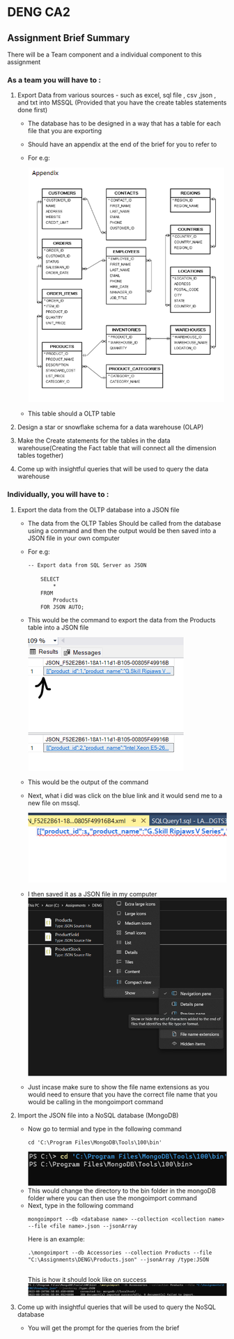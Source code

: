 # DENG CA2 

## Assignment Brief Summary

There will be a Team component and a individual component to this assignment
### As a team you will have to : 


1. Export Data from various sources - such as excel, sql file , csv ,json , and txt into MSSQL (Provided that you have the create tables statements done first)
    - The database has to be designed in a way that has a table for each file that you are exporting
    - Should have an appendix at the end of the brief for you to refer to 
    - For e.g:
    
        ![Alt text](image.png)
    - This table should a OLTP table
2. Design a star or snowflake schema for a data warehouse (OLAP)


3. Make the Create statements for the tables in the data warehouse(Creating the Fact table that will connect all the dimension tables together)


4. Come up with insightful queries that will be used to query the data warehouse

### Individually, you will have to :

1. Export the data from the OLTP database into a JSON file
    - The data from the OLTP Tables Should be called from the database using a command and then the output would be then saved into a JSON file in your own computer
    - For e.g:
        ```
        -- Export data from SQL Server as JSON

            SELECT 
                * 
            FROM 
                Products 
            FOR JSON AUTO;

        ```
    - This would be the command to export the data from the Products table into a JSON file
    
        ![Alt text](image-1.png)

    - This would be the output of the command


    - Next, what i did was click on the blue link and it would send me to a new file on mssql.


        ![Alt text](image-2.png)

    - I then saved it as a JSON file in my computer
        ![Alt text](image-3.png)
    - Just incase make sure to show the file name extensions as you would need to ensure that you have the correct file name that you would be calling in the mongoimport command
    



2. Import the JSON file into a NoSQL database (MongoDB)
    - Now go to termial and type in the following command
        ```
        cd 'C:\Program Files\MongoDB\Tools\100\bin'
        ```
        ![Alt text](image-4.png)
    - This would change the directory to the bin folder in the mongoDB folder where you can then use the mongoimport command
    - Next, type in the following command
        ```
        mongoimport --db <database name> --collection <collection name> --file <file name>.json --jsonArray
        ```
        Here is an example:
        ```
        .\mongoimport --db Accessories --collection Products --file "C:\Assignments\DENG\Products.json" --jsonArray /type:JSON

        
        ```
        This is how it should look like on success
        ![Alt text](image-5.png)



3. Come up with insightful queries that will be used to query the NoSQL database
   - You will get the prompt for the queries from the brief 

